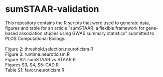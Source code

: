 # sumSTAAR-validation
This repository contains the R scripts that were used to generate data, figures and table for an article "sumSTAAR: a flexible framework for gene-based association studies using GWAS summary statistics" submitted to PLOS Computational Biology.<br/>
<br/>
Figure 2: threshold.selection.neuroticism.R<br/>
Figure 3: runtime.neuroticism.R<br/>
Figure S2: sumSTAAR.vs.STAAR.R<br/>
Figures S3, S4, S5: CAD.R<br/>
Table S1: favor.neuroticism.R<br/>
